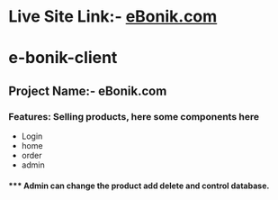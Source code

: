 # Live Site Link:- [eBonik.com](https://ebonik-dot-com.netlify.app)
# e-bonik-client
## Project Name:- eBonik.com
### Features: Selling products, here some components here
* Login
* home
* order
* admin
#### *** Admin can change the product add delete and control database.
